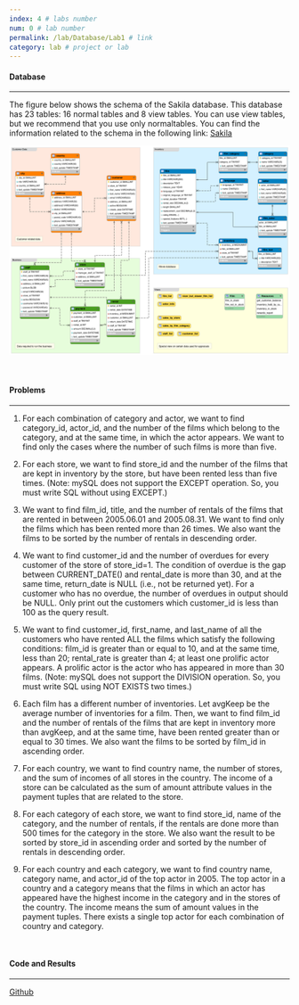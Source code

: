 ```yaml
---
index: 4 # labs number
num: 0 # lab number
permalink: /lab/Database/Lab1 # link
category: lab # project or lab
---
```


#### **Database**

---

The figure below shows the schema of the Sakila database. This database has 23 tables:
16 normal tables and 8 view tables. You can use view tables, but we recommend that you
use only normaltables. You can find the information related to the schema in the following
link: [Sakila](https://dev.mysql.com/doc/sakila/en/sakila-structure.html)

![Figure1](/assets/lab/Database/Figure1.png)

<br>

#### **Problems**

---

1. For each combination of category and actor, we want to find category_id,
   actor_id, and the number of the films which belong to the category, and at the same time,
   in which the actor appears. We want to find only the cases where the number of such films
   is more than five.

2. For each store, we want to find store_id and the number of the films that are
   kept in inventory by the store, but have been rented less than five times. (Note: mySQL
   does not support the EXCEPT operation. So, you must write SQL without using EXCEPT.)

3. We want to find film_id, title, and the number of rentals of the films that are
   rented in between 2005.06.01 and 2005.08.31. We want to find only the films which has
   been rented more than 26 times. We also want the films to be sorted by the number of
   rentals in descending order.

4. We want to find customer_id and the number of overdues for every customer
   of the store of store_id=1. The condition of overdue is the gap between CURRENT_DATE()
   and rental_date is more than 30, and at the same time, return_date is NULL (i.e., not be
   returned yet). For a customer who has no overdue, the number of overdues in output
   should be NULL. Only print out the customers which customer_id is less than 100 as the
   query result.

5. We want to find customer_id, first_name, and last_name of all the customers
   who have rented ALL the films which satisfy the following conditions: film_id is greater
   than or equal to 10, and at the same time, less than 20; rental_rate is greater than 4; at
   least one prolific actor appears. A prolific actor is the actor who has appeared in more
   than 30 films. (Note: mySQL does not support the DIVISION operation. So, you must write
   SQL using NOT EXISTS two times.)

6. Each film has a different number of inventories. Let avgKeep be the average
   number of inventories for a film. Then, we want to find film_id and the number of rentals
   of the films that are kept in inventory more than avgKeep, and at the same time, have been
   rented greater than or equal to 30 times. We also want the films to be sorted by film_id in
   ascending order.

7. For each country, we want to find country name, the number of stores, and the
   sum of incomes of all stores in the country. The income of a store can be calculated as the
   sum of amount attribute values in the payment tuples that are related to the store.

8. For each category of each store, we want to find store_id, name of the category,
   and the number of rentals, if the rentals are done more than 500 times for the category in
   the store. We also want the result to be sorted by store_id in ascending order and sorted
   by the number of rentals in descending order.

9. For each country and each category, we want to find country name, category
   name, and actor_id of the top actor in 2005. The top actor in a country and a category
   means that the films in which an actor has appeared have the highest income in the
   category and in the stores of the country. The income means the sum of amount values in
   the payment tuples. There exists a single top actor for each combination of country and
   category.

<br>

#### **Code and Results**

---

[Github](https://github.com/Heejinee3/Database/tree/master/Lab1)

